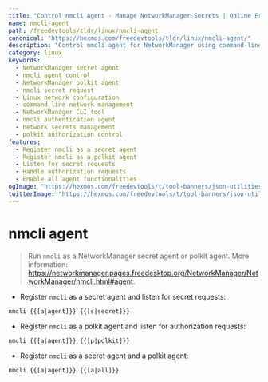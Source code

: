 ```yaml
---
title: "Control nmcli Agent - Manage NetworkManager Secrets | Online Free DevTools by Hexmos"
name: nmcli-agent
path: /freedevtools/tldr/linux/nmcli-agent
canonical: "https://hexmos.com/freedevtools/tldr/linux/nmcli-agent/"
description: "Control nmcli agent for NetworkManager using command-line. Securely manage secrets and polkit authorizations for network connections. Free online tool, no registration required."
category: linux
keywords:
  - NetworkManager secret agent
  - nmcli agent control
  - NetworkManager polkit agent
  - nmcli secret request
  - Linux network configuration
  - command line network management
  - NetworkManager CLI tool
  - nmcli authentication agent
  - network secrets management
  - polkit authorization control
features:
  - Register nmcli as a secret agent
  - Register nmcli as a polkit agent
  - Listen for secret requests
  - Handle authorization requests
  - Enable all agent functionalities
ogImage: "https://hexmos.com/freedevtools/t/tool-banners/json-utilities-banner.png"
twitterImage: "https://hexmos.com/freedevtools/t/tool-banners/json-utilities-banner.png"
---
```


# nmcli agent

> Run `nmcli` as a NetworkManager secret agent or polkit agent.
> More information: <https://networkmanager.pages.freedesktop.org/NetworkManager/NetworkManager/nmcli.html#agent>.

- Register `nmcli` as a secret agent and listen for secret requests:

`nmcli {{[a|agent]}} {{[s|secret]}}`

- Register `nmcli` as a polkit agent and listen for authorization requests:

`nmcli {{[a|agent]}} {{[p|polkit]}}`

- Register `nmcli` as a secret agent and a polkit agent:

`nmcli {{[a|agent]}} {{[a|all]}}`
